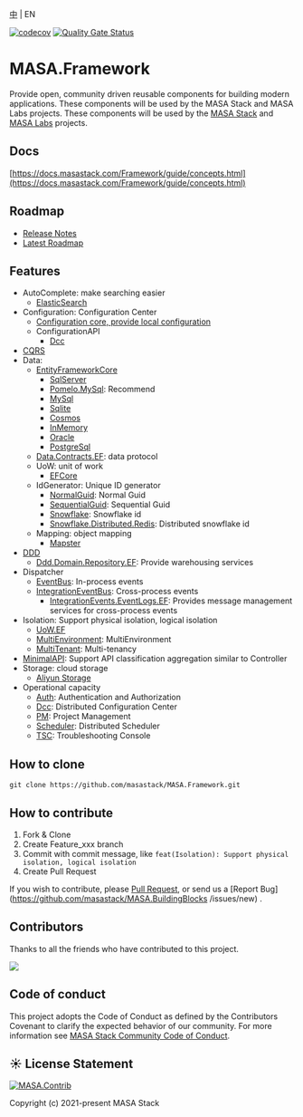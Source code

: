 [中](README.zh-CN.md) | EN

[![codecov](https://codecov.io/gh/masastack/MASA.Framework/branch/main/graph/badge.svg?token=87TPNHUHW2)](https://codecov.io/gh/masastack/MASA.Framework)
[![Quality Gate Status](https://sonarcloud.io/api/project_badges/measure?project=masastack_MASA.Framework&metric=alert_status)](https://sonarcloud.io/summary/new_code?id=masastack_MASA.Framework)

# MASA.Framework

Provide open, community driven reusable components for building modern applications. These components will be used by the MASA Stack and MASA Labs projects.  These components will be used by the [MASA Stack](https://github.com/masastack) and [MASA Labs](https://github.com/masalabs) projects.



## Docs

[https://docs.masastack.com/Framework/guide/concepts.html](https://docs.masastack.com/Framework/guide/concepts.html)


## Roadmap
* [Release Notes](https://github.com/masastack/MASA.Framework/releases)
* [Latest Roadmap](https://github.com/masastack/MASA.Framework/issues/42)



## Features
* AutoComplete: make searching easier
  * [ElasticSearch](./src/SearchEngine/Masa.Contrib.SearchEngine.AutoComplete.ElasticSearch/README.md)
* Configuration: Configuration Center
  * [Configuration core, provide local configuration](./src/Configuration/Masa.Contrib.Configuration/README.md)
  * ConfigurationAPI
    * [Dcc](./src/Configuration/Masa.Contrib.Configuration.ConfigurationApi.Dcc/README.md)
* [CQRS](./src/ReadWriteSpliting/Cqrs/Masa.Contrib.ReadWriteSpliting.Cqrs/README.md)
* Data:
  * [EntityFrameworkCore](./src/Data/Masa.Contrib.Data.EFCore/README.md)
    * [SqlServer](./src/Data/Masa.Contrib.Data.EFCore.SqlServer/README.md)
    * [Pomelo.MySql](./src/Data/Masa.Contrib.Data.EFCore.Pomelo.MySql/README.md): Recommend
    * [MySql](./src/Data/Masa.Contrib.Data.EFCore.MySql/README.md)
    * [Sqlite](./src/Data/Masa.Contrib.Data.EFCore.Sqlite/README.md)
    * [Cosmos](./src/Data/Masa.Contrib.Data.EFCore.Cosmos/README.md)
    * [InMemory](./src/Data/Masa.Contrib.Data.EFCore.InMemory/README.md)
    * [Oracle](./src/Data/Masa.Contrib.Data.EFCore.Oracle/README.md)
    * [PostgreSql](./src/Data/Masa.Contrib.Data.EFCore.PostgreSql/README.md)
  * [Data.Contracts.EF](./src/Data/Masa.Contrib.Data.Contracts.EFCore/): data protocol
  * UoW: unit of work
    * [EFCore](./src/Data/Masa.Contrib.Data.UoW.EFCore/README.md)
  * IdGenerator: Unique ID generator
     * [NormalGuid](./src/Data/IdGenerator/Masa.Contrib.Data.IdGenerator.NormalGuid/README.md): Normal Guid
     * [SequentialGuid](./src/Data/IdGenerator/Masa.Contrib.Data.IdGenerator.SequentialGuid/README.md): Sequential Guid
     * [Snowflake](./src/Data/IdGenerator/Masa.Contrib.Data.IdGenerator.Snowflake/README.md): Snowflake id
     * [Snowflake.Distributed.Redis](./src/Data/IdGenerator/Masa.Contrib.Data.IdGenerator.Snowflake.Distributed.Redis/README.md): Distributed snowflake id
  * Mapping: object mapping
     * [Mapster](./src/Data/Mapping/Masa.Contrib.Data.Mapping.Mapster/README.md)
* [DDD](./src/Ddd/Masa.Contrib.Ddd.Domain/README.md)
  * [Ddd.Domain.Repository.EF](./src/Ddd/Masa.Contrib.Ddd.Domain.Repository.EFCore/README.md): Provide warehousing services
* Dispatcher
  * [EventBus](./src/Dispatcher/Masa.Contrib.Dispatcher.Events/README.md): In-process events
  * [IntegrationEventBus](./src/Dispatcher/Masa.Contrib.Dispatcher.IntegrationEvents.Dapr/README.md): Cross-process events
    * [IntegrationEvents.EventLogs.EF](./src/Dispatcher/Masa.Contrib.Dispatcher.IntegrationEvents.EventLogs.EFCore/README.md): Provides message management services for cross-process events
* Isolation: Support physical isolation, logical isolation
  * [UoW.EF](./src/Isolation/Masa.Contrib.Isolation.UoW.EFCore/README.md)
  * [MultiEnvironment](./src/Isolation/Masa.Contrib.Isolation.MultiEnvironment/README.md): MultiEnvironment
  * [MultiTenant](./src/Isolation/Masa.Contrib.Isolation.MultiTenant/README.md): Multi-tenancy
* [MinimalAPI](./src/Service/Masa.Contrib.Service.Mini~~~~malAPIs/README.md): Support API classification aggregation similar to Controller
* Storage: cloud storage
  * [Aliyun Storage](./src/Storage/Masa.Contrib.Storage.ObjectStorage.Aliyun/README.md)
* Operational capacity
  * [Auth](./src/StackSdks/Masa.Contrib.StackSdks.Auth/README.md): Authentication and Authorization
  * [Dcc](./src/StackSdks/Masa.Contrib.StackSdks.Dcc/README.md): Distributed Configuration Center
  * [PM](./src/StackSdks/Masa.Contrib.StackSdks.Pm/README.md): Project Management
  * [Scheduler](./src/StackSdks/Masa.Contrib.StackSdks.Scheduler/README.md): Distributed Scheduler
  * [TSC](./src/StackSdks/Masa.Contrib.StackSdks.Tsc/README.md): Troubleshooting Console



## How to clone
````
git clone https://github.com/masastack/MASA.Framework.git
````



## How to contribute

1. Fork & Clone
2. Create Feature_xxx branch
3. Commit with commit message, like `feat(Isolation): Support physical isolation, logical isolation`
4. Create Pull Request

If you wish to contribute, please [Pull Request](https://github.com/masastack/MASA.BuildingBlocks/pulls), or send us a [Report Bug](https://github.com/masastack/MASA.BuildingBlocks /issues/new) .



## Contributors

Thanks to all the friends who have contributed to this project.

<a href="https://github.com/masastack/MASA.Framework/graphs/contributors">
    <img src="https://contrib.rocks/image?repo=masastack/MASA.Framework" />
</a>



## Code of conduct

This project adopts the Code of Conduct as defined by the Contributors Covenant to clarify the expected behavior of our community. For more information see [MASA Stack Community Code of Conduct](https://github.com/masastack/community/blob/main/CODE-OF-CONDUCT.md).



## ☀️ License Statement

[![MASA.Contrib](https://img.shields.io/badge/License-MIT-blue?style=flat-square)](/LICENSE.txt)

Copyright (c) 2021-present MASA Stack
